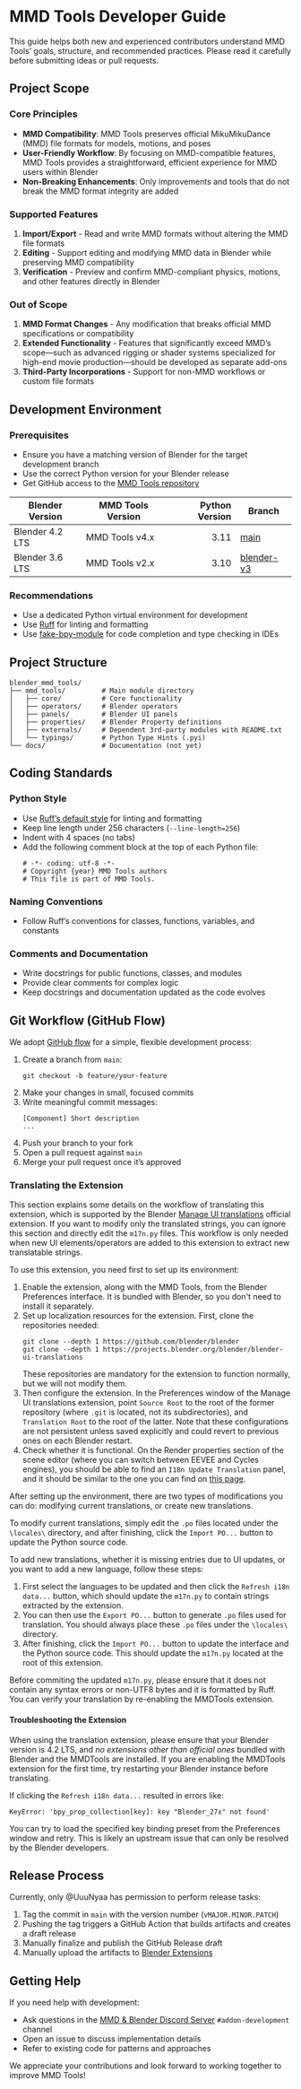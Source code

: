 # MMD Tools Developer Guide

This guide helps both new and experienced contributors understand MMD Tools’ goals, structure, and recommended practices.
Please read it carefully before submitting ideas or pull requests.

## Project Scope

### Core Principles
- **MMD Compatibility**: MMD Tools preserves official MikuMikuDance (MMD) file formats for models, motions, and poses
- **User-Friendly Workflow**: By focusing on MMD-compatible features, MMD Tools provides a straightforward, efficient experience for MMD users within Blender
- **Non-Breaking Enhancements**: Only improvements and tools that do not break the MMD format integrity are added

### Supported Features
1. **Import/Export** - Read and write MMD formats without altering the MMD file formats
2. **Editing** - Support editing and modifying MMD data in Blender while preserving MMD compatibility
3. **Verification** - Preview and confirm MMD-compliant physics, motions, and other features directly in Blender

### Out of Scope
1. **MMD Format Changes** - Any modification that breaks official MMD specifications or compatibility
2. **Extended Functionality** - Features that significantly exceed MMD’s scope—such as advanced rigging or shader systems specialized for high-end movie production—should be developed as separate add-ons
3. **Third-Party Incorporations** - Support for non-MMD workflows or custom file formats

## Development Environment

### Prerequisites
- Ensure you have a matching version of Blender for the target development branch
- Use the correct Python version for your Blender release
- Get GitHub access to the [MMD Tools repository](https://github.com/MMD-Blender/blender_mmd_tools)

| Blender Version | MMD Tools Version | Python Version | Branch                                                                         |
|-----------------|-------------------|---------------:|--------------------------------------------------------------------------------|
| Blender 4.2 LTS | MMD Tools v4.x    |           3.11 | [main](https://github.com/MMD-Blender/blender_mmd_tools)                       |
| Blender 3.6 LTS | MMD Tools v2.x    |           3.10 | [blender-v3](https://github.com/MMD-Blender/blender_mmd_tools/tree/blender-v3) |

### Recommendations
- Use a dedicated Python virtual environment for development
- Use [Ruff](https://github.com/astral-sh/ruff) for linting and formatting
- Use [fake-bpy-module](https://github.com/nutti/fake-bpy-module) for code completion and type checking in IDEs

## Project Structure
```
blender_mmd_tools/
├── mmd_tools/         # Main module directory
│   ├── core/          # Core functionality
│   ├── operators/     # Blender operators
│   ├── panels/        # Blender UI panels
│   ├── properties/    # Blender Property definitions
│   ├── externals/     # Dependent 3rd-party modules with README.txt
│   └── typings/       # Python Type Hints (.pyi)
└── docs/              # Documentation (not yet)
```

## Coding Standards

### Python Style
- Use [Ruff’s default style](https://docs.astral.sh/ruff/formatter/#philosophy) for linting and formatting
- Keep line length under 256 characters (`--line-length=256`)
- Indent with 4 spaces (no tabs)
- Add the following comment block at the top of each Python file:
  ```
  # -*- coding: utf-8 -*-
  # Copyright {year} MMD Tools authors
  # This file is part of MMD Tools.
  ```

### Naming Conventions
- Follow Ruff’s conventions for classes, functions, variables, and constants

### Comments and Documentation
- Write docstrings for public functions, classes, and modules
- Provide clear comments for complex logic
- Keep docstrings and documentation updated as the code evolves

## Git Workflow (GitHub Flow)
We adopt [GitHub flow](https://docs.github.com/en/get-started/using-github/github-flow) for a simple, flexible development process:

1. Create a branch from `main`:
   ```
   git checkout -b feature/your-feature
   ```
2. Make your changes in small, focused commits
3. Write meaningful commit messages:
   ```
   [Component] Short description
   ...
   ```
4. Push your branch to your fork
5. Open a pull request against `main`
6. Merge your pull request once it’s approved

### Translating the Extension
This section explains some details on the workflow of translating this extension, which is supported by the Blender [Manage UI translations](https://developer.blender.org/docs/handbook/translating/translator_guide/#manage-ui-translations-add-on) official extension. 
If you want to modify only the translated strings, you can ignore this section and directly edit the `m17n.py` files.
This workflow is only needed when new UI elements/operators are added to this extension to extract new translatable strings.

To use this extension, you need first to set up its environment:
1. Enable the extension, along with the MMD Tools, from the Blender Preferences interface. It is bundled with Blender, so you don't need to install it separately.
2. Set up localization resources for the extension. First, clone the repositories needed:
   ```
   git clone --depth 1 https://github.com/blender/blender
   git clone --depth 1 https://projects.blender.org/blender/blender-ui-translations
   ```
   These repositories are mandatory for the extension to function normally, but we will not modify them.
3. Then configure the extension. In the Preferences window of the Manage UI translations extension, point `Source Root` to the root of the former repository (where `.git` is located, not its subdirectories), and `Translation Root` to the root of the latter. Note that these configurations are not persistent unless saved explicitly and could revert to previous ones on each Blender restart.
4. Check whether it is functional. On the Render properties section of the scene editor (where you can switch between EEVEE and Cycles engines), you should be able to find an `I18n Update Translation` panel, and it should be similar to the one you can find on [this page](https://developer.blender.org/docs/handbook/translating/translator_guide/#manage-ui-translations-add-on).

After setting up the environment, there are two types of modifications you can do: modifying current translations, or create new translations.

To modify current translations, simply edit the `.po` files located under the `\locales\` directory, and after finishing, click the `Import PO...` button to update the Python source code.

To add new translations, whether it is missing entries due to UI updates, or you want to add a new language, follow these steps:
1. First select the languages to be updated and then click the `Refresh i18n data...` button, which should update the `m17n.py` to contain strings extracted by the extension.
2. You can then use the `Export PO...` button to generate `.po` files used for translation. You should always place these `.po` files under the `\locales\` directory.
3. After finishing, click the `Import PO...` button to update the interface and the Python source code. This should update the `m17n.py` located at the root of this extension.

Before commiting the updated `m17n.py`, please ensure that it does not contain any syntax errors or non-UTF8 bytes and it is formatted by Ruff.
You can verify your translation by re-enabling the MMDTools extension.

#### Troubleshooting the Extension

When using the translation extension, please ensure that your Blender version is 4.2 LTS, and _no extensions other than official ones_ bundled with Blender and the MMDTools are installed. If you are enabling the MMDTools extension for the first time, try restarting your Blender instance before translating.

If clicking the `Refresh i18n data...` resulted in errors like:
```
KeyError: 'bpy_prop_collection[key]: key "Blender_27x" not found'
```
You can try to load the specified key binding preset from the Preferences window and retry.
This is likely an upstream issue that can only be resolved by the Blender developers.

## Release Process
Currently, only @UuuNyaa has permission to perform release tasks:

1. Tag the commit in `main` with the version number (`vMAJOR.MINOR.PATCH`)
2. Pushing the tag triggers a GitHub Action that builds artifacts and creates a draft release
3. Manually finalize and publish the GitHub Release draft
4. Manually upload the artifacts to [Blender Extensions](https://extensions.blender.org/add-ons/mmd-tools/)

## Getting Help
If you need help with development:
- Ask questions in the [MMD & Blender Discord Server](https://discord.gg/zRgUkuaPWw) `#addon-development` channel
- Open an issue to discuss implementation details
- Refer to existing code for patterns and approaches

We appreciate your contributions and look forward to working together to improve MMD Tools!
